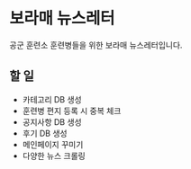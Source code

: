 # 보라매 뉴스레터

공군 훈련소 훈련병들을 위한 보라매 뉴스레터입니다.

## 할 일
- 카테고리 DB 생성
- 훈련병 편지 등록 시 중복 체크
- 공지사항 DB 생성
- 후기 DB 생성
- 메인페이지 꾸미기
- 다양한 뉴스 크롤링

